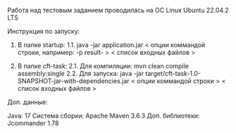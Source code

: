Работа над тестовым заданием проводилась на ОС Linux Ubuntu 22.04.2 LTS

Инструкция по запуску:
1) В папке startup:
1.1. java -jar application.jar < опции коммандой строки, например: -p result- > < список входных файлов >
   
3) В папке cft-task:
2.1. Для компиляции: mvn clean compile assembly:single
2.2. Для запуска: java -jar target/cft-task-1.0-SNAPSHOT-jar-with-dependencies.jar < опции коммандой строки > < список входных файлов >

Доп. данные:

Java: 17
Система сборки: Apache Maven 3.6.3 
Доп. библиотеки: Jcommander 1.78
